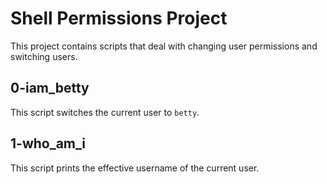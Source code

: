 # Shell Permissions Project

This project contains scripts that deal with changing user permissions and switching users.

## 0-iam_betty
This script switches the current user to `betty`.

## 1-who_am_i
This script prints the effective username of the current user.


